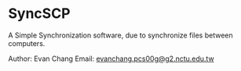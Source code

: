 SyncSCP
=======

A Simple Synchronization software, due to synchronize files between computers.

Author: Evan Chang
Email: evanchang.pcs00g@g2.nctu.edu.tw

